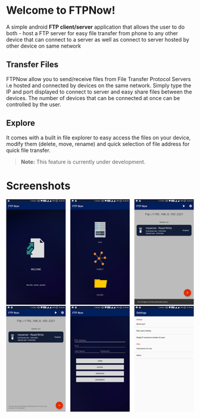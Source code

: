 ﻿# Welcome to FTPNow!

A simple android **FTP client/server** application that allows the user to do both - host a FTP server for easy file transfer from phone to any other device that can connect to a server as well as connect to server hosted by other device on same network

## Transfer Files

FTPNow allow you to send/receive files from File Transfer Protocol Servers i.e hosted and connected by devices on the same network. Simply type the IP and port displayed to connect to server and easy share files between the devices. 
The number of devices that can be connected at once can be controlled by the user.

## Explore 

It comes with a built in file explorer to easy access the files on your device, modify them (delete, move, rename) and quick selection of file address for quick file transfer.

> **Note:** This feature is currently under development.

# Screenshots
 ![](./screenshots/ss1.jpg) 
 ![](./screenshots/ss2.jpg)

